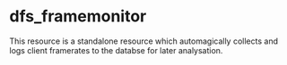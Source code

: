 # dfs_framemonitor

This resource is a standalone resource which automagically collects and logs client framerates to the databse for later analysation.
